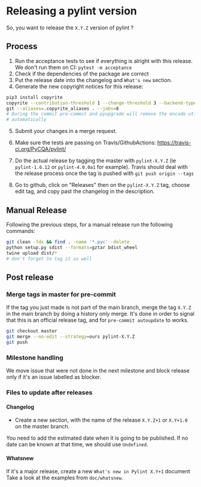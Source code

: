 # Releasing a pylint version

So, you want to release the `X.Y.Z` version of pylint ?

## Process

1. Run the acceptance tests to see if everything is alright with this release. We don't
   run them on CI: `pytest -m acceptance`
2. Check if the dependencies of the package are correct
3. Put the release date into the changelog and `What's new` section.
4. Generate the new copyright notices for this release:

```bash
pip3 install copyrite
copyrite --contribution-threshold 1 --change-threshold 3 --backend-type \
git --aliases=.copyrite_aliases . --jobs=8
# During the commit pre-commit and pyupgrade will remove the encode utf8
# automatically
```

5. Submit your changes in a merge request.

6. Make sure the tests are passing on Travis/GithubActions:
   https://travis-ci.org/PyCQA/pylint/

7. Do the actual release by tagging the master with `pylint-X.Y.Z` (ie `pylint-1.6.12`
   or `pylint-4.0.0a1` for example). Travis should deal with the release process once
   the tag is pushed with `git push origin --tags`

8. Go to github, click on "Releases" then on the `pylint-X.Y.Z` tag, choose edit tag,
   and copy past the changelog in the description.

## Manual Release

Following the previous steps, for a manual release run the following commands:

```bash
git clean -fdx && find . -name '*.pyc' -delete
python setup.py sdist --formats=gztar bdist_wheel
twine upload dist/*
# don't forget to tag it as well
```

## Post release

### Merge tags in master for pre-commit

If the tag you just made is not part of the main branch, merge the tag `X.Y.Z` in the
main branch by doing a history only merge. It's done in order to signal that this is an
official release tag, and for `pre-commit autoupdate` to works.

```bash
git checkout master
git merge --no-edit --strategy=ours pylint-X.Y.Z
git push
```

### Milestone handling

We move issue that were not done in the next milestone and block release only if it's an
issue labelled as blocker.

### Files to update after releases

#### Changelog

- Create a new section, with the name of the release `X.Y.Z+1` or `X.Y+1.0` on the
  master branch.

You need to add the estimated date when it is going to be published. If no date can be
known at that time, we should use `Undefined`.

#### Whatsnew

If it's a major release, create a new `What's new in Pylint X.Y+1` document Take a look
at the examples from `doc/whatsnew`.
